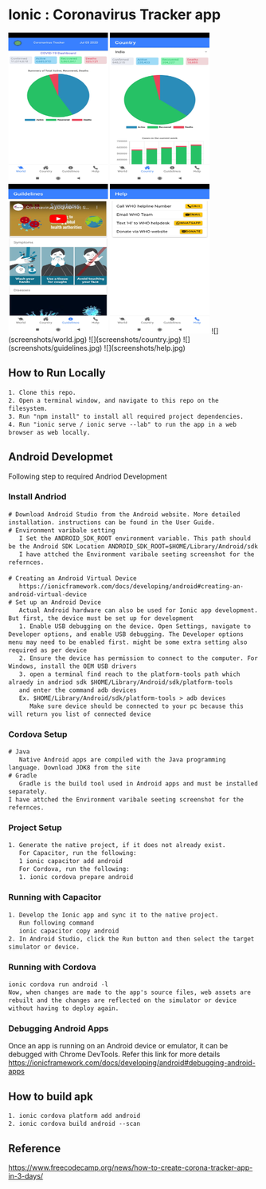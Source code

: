 # Ionic : Coronavirus Tracker app
<div style="disply:inline-flex">
<img src="screenshots/world.jpg" width="200px" height="300px">
<img src="screenshots/country.jpg" width="200px" height="300px">
<img src="screenshots/guidelines.jpg" width="200px" height="300px">
<img src="screenshots/help.jpg" width="200px" height="300px">
![](screenshots/world.jpg)
![](screenshots/country.jpg)
![](screenshots/guidelines.jpg)
![](screenshots/help.jpg)
</div>


## How to Run Locally
    1. Clone this repo.
    2. Open a terminal window, and navigate to this repo on the filesystem.
    3. Run "npm install" to install all required project dependencies.
    4. Run "ionic serve / ionic serve --lab" to run the app in a web browser as web locally.

## Android Developmet
Following step to required Andriod Development

### Install Andriod
    # Download Android Studio from the Android website. More detailed installation. instructions can be found in the User Guide.
    # Environment varibale setting
       I Set the ANDROID_SDK_ROOT environment variable. This path should be the Android SDK Location ANDROID_SDK_ROOT=$HOME/Library/Android/sdk
       I have attched the Environment varibale seeting screenshot for the refernces.

    # Creating an Android Virtual Device
       https://ionicframework.com/docs/developing/android#creating-an-android-virtual-device
    # Set up an Android Device
       Actual Android hardware can also be used for Ionic app development. But first, the device must be set up for development
       1. Enable USB debugging on the device. Open Settings, navigate to Developer options, and enable USB debugging. The Developer options menu may need to be enabled first. might be some extra setting also required as per device
       2. Ensure the device has permission to connect to the computer. For Windows, install the OEM USB drivers
       3. open a terminal find reach to the platform-tools path which alraedy in andriod sdk $HOME/Library/Android/sdk/platform-tools
       and enter the command adb devices
       Ex. $HOME/Library/Android/sdk/platform-tools > adb devices 
          Make sure device should be connected to your pc because this will return you list of connected device

### Cordova Setup
    # Java
       Native Android apps are compiled with the Java programming language. Download JDK8 from the site
    # Gradle
       Gradle is the build tool used in Android apps and must be installed separately.
    I have attched the Environment varibale seeting screenshot for the refernces.

### Project Setup
    1. Generate the native project, if it does not already exist.
       For Capacitor, run the following:
       1 ionic capacitor add android
       For Cordova, run the following:
       1. ionic cordova prepare android

### Running with Capacitor
    1. Develop the Ionic app and sync it to the native project.
       Run following command
       ionic capacitor copy android
    2. In Android Studio, click the Run button and then select the target simulator or device.

### Running with Cordova
    ionic cordova run android -l
    Now, when changes are made to the app's source files, web assets are rebuilt and the changes are reflected on the simulator or device without having to deploy again.
    
### Debugging Android Apps
  Once an app is running on an Android device or emulator, it can be debugged with Chrome DevTools.
  Refer this link for more details https://ionicframework.com/docs/developing/android#debugging-android-apps

 
## How to build apk
    1. ionic cordova platform add android
    2. ionic cordova build android --scan


## Reference
https://www.freecodecamp.org/news/how-to-create-corona-tracker-app-in-3-days/
